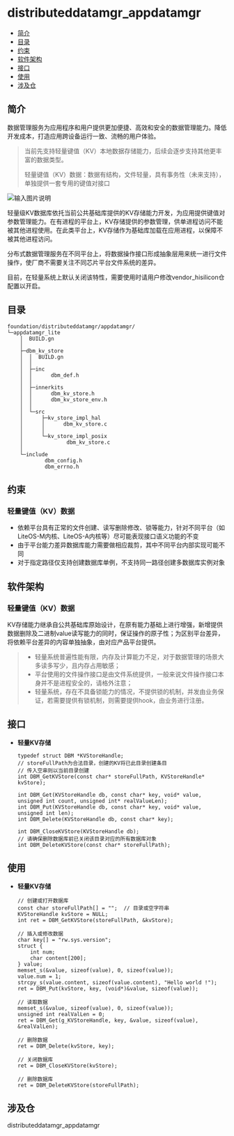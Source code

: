 # distributeddatamgr_appdatamgr

-   [简介](#section11660541593)
-   [目录](#section1464106163817)
-   [约束](#section1718733212019)
-   [软件架构](#section159991817144514)
-   [接口](#section11510542164514)
-   [使用](#section1685211117463)
-   [涉及仓](#section10365113863719)

## 简介<a name="section11660541593"></a>
数据管理服务为应用程序和用户提供更加便捷、高效和安全的数据管理能力。降低开发成本，打造应用跨设备运行一致、流畅的用户体验。
> 当前先支持轻量键值（KV）本地数据存储能力，后续会逐步支持其他更丰富的数据类型。
>
> 轻量键值（KV）数据：数据有结构，文件轻量，具有事务性（未来支持），单独提供一套专用的键值对接口

![输入图片说明](https://images.gitee.com/uploads/images/2021/0422/193406_a3e03a96_8046977.png "屏幕截图.png")

轻量级KV数据库依托当前公共基础库提供的KV存储能力开发，为应用提供键值对参数管理能力。在有进程的平台上，KV存储提供的参数管理，供单进程访问不能被其他进程使用。在此类平台上，KV存储作为基础库加载在应用进程，以保障不被其他进程访问。

分布式数据管理服务在不同平台上，将数据操作接口形成抽象层用来统一进行文件操作，使厂商不需要关注不同芯片平台文件系统的差异。

目前，在轻量系统上默认关闭该特性，需要使用时请用户修改vendor_hisilicon仓配置以开启。

## 目录<a name="section1464106163817"></a>
```
foundation/distributeddatamgr/appdatamgr/
└─appdatamgr_lite
    │  BUILD.gn
    │
    ├─dbm_kv_store
    │  │  BUILD.gn
    │  │
    │  ├─inc
    │  │      dbm_def.h
    │  │
    │  ├─innerkits
    │  │      dbm_kv_store.h
    │  │      dbm_kv_store_env.h
    │  │
    │  └─src
    │      ├─kv_store_impl_hal
    │      │      dbm_kv_store.c
    │      │
    │      └─kv_store_impl_posix
    │              dbm_kv_store.c
    │
    └─include
            dbm_config.h
            dbm_errno.h
```
## 约束<a name="section1718733212019"></a>
### 轻量键值（KV）数据
- 依赖平台具有正常的文件创建、读写删除修改、锁等能力，针对不同平台（如LiteOS-M内核、LiteOS-A内核等）尽可能表现接口语义功能的不变
- 由于平台能力差异数据库能力需要做相应裁剪，其中不同平台内部实现可能不同
- 对于指定路径仅支持创建数据库单例，不支持同一路径创建多数据库实例对象

## 软件架构<a name="section159991817144514"></a>
### 轻量键值（KV）数据
KV存储能力继承自公共基础库原始设计，在原有能力基础上进行增强，新增提供数据删除及二进制value读写能力的同时，保证操作的原子性；为区别平台差异，将依赖平台差异的内容单独抽象，由对应产品平台提供。
>- 轻量系统普遍性能有限，内存及计算能力不足，对于数据管理的场景大多读多写少，且内存占用敏感；
>- 平台使用的文件操作接口是由文件系统提供，一般来说文件操作接口本身并不是进程安全的，请格外注意；
>- 轻量系统，存在不具备锁能力的情况，不提供锁的机制，并发由业务保证，若需要提供有锁机制，则需要提供hook，由业务进行注册。

## 接口<a name="section11510542164514"></a>
- **轻量KV存储**

    ```
    typedef struct DBM *KVStoreHandle;
    // storeFullPath为合法目录，创建的KV将已此目录创建条目
    // 传入空串则以当前目录创建
    int DBM_GetKVStore(const char* storeFullPath, KVStoreHandle* kvStore);
    
    int DBM_Get(KVStoreHandle db, const char* key, void* value, unsigned int count, unsigned int* realValueLen);
    int DBM_Put(KVStoreHandle db, const char* key, void* value, unsigned int len);
    int DBM_Delete(KVStoreHandle db, const char* key);
    
    int DBM_CloseKVStore(KVStoreHandle db);
    // 请确保删除数据库前已关闭该目录对应的所有数据库对象
    int DBM_DeleteKVStore(const char* storeFullPath);
    ```
## 使用<a name="section1685211117463"></a>

- **轻量KV存储**

    ```
    // 创建或打开数据库
    const char storeFullPath[] = "";  // 目录或空字符串
    KVStoreHandle kvStore = NULL;
    int ret = DBM_GetKVStore(storeFullPath, &kvStore);
    
    // 插入或修改数据
    char key[] = "rw.sys.version";
    struct {
        int num;
        char content[200];
    } value;
    memset_s(&value, sizeof(value), 0, sizeof(value));
    value.num = 1;
    strcpy_s(value.content, sizeof(value.content), "Hello world !");
    ret = DBM_Put(kvStore, key, (void*)&value, sizeof(value));
    
    // 读取数据
    memset_s(&value, sizeof(value), 0, sizeof(value));
    unsigned int realValLen = 0;
    ret = DBM_Get(g_KVStoreHandle, key, &value, sizeof(value), &realValLen);
    
    // 删除数据
    ret = DBM_Delete(kvStore, key);
    
    // 关闭数据库
    ret = DBM_CloseKVStore(kvStore);
    
    // 删除数据库
    ret = DBM_DeleteKVStore(storeFullPath);
    
    ```

## 涉及仓<a name="section10365113863719"></a>
distributeddatamgr_appdatamgr
